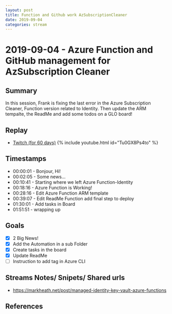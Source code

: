 ```yaml
---
layout: post
title: Function and Github work AzSubscriptionCleaner
date: 2019-09-04
categories: stream
---
```



# 2019-09-04 - Azure Function and GitHub management for AzSubscription Cleaner

## Summary

In this session, Frank is fixing the last error in the Azure Subscription Cleaner, Function version related to Identity. Then update the ARM tempalte, the ReadMe and add some todos on a GLO board!

## Replay


- [Twitch (for 60 days)](https://www.twitch.tv/videos/476831551)
{% include youtube.html id="Tu0GX8Ps4to" %}
<br/><!--more-->


## Timestamps


- 00:00:01 - Bonjour, Hi!
- 00:02:05 - Some news...
- 00:10:41 - Starting where we left Azure Function-Identity
- 00:18:16 - Azure Function is Working!
- 00:28:16 - Edit Azure Function ARM template
- 00:39:07 - Edit ReadMe Function add final step to deploy
- 01:30:01 - Add tasks in Board
- 01:51:51 - wrapping up


Goals
-----

- [X] 2 Big News!
- [X] Add the Automation in a sub Folder
- [X] Create tasks in the board
- [X] Update ReadMe
- [ ] Instruction to add tag in Azure CLI

Streams Notes/ Snipets/ Shared urls
-----------------------------------

- https://markheath.net/post/managed-identity-key-vault-azure-functions


References
----------

